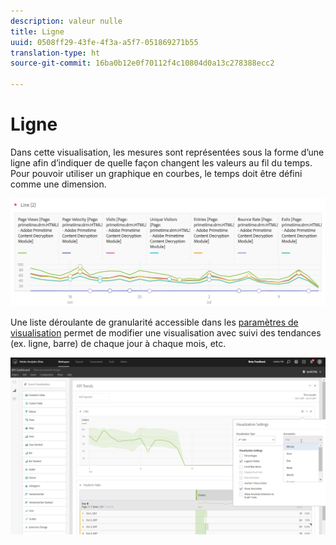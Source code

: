 ```yaml
---
description: valeur nulle
title: Ligne
uuid: 0508ff29-43fe-4f3a-a5f7-051869271b55
translation-type: ht
source-git-commit: 16ba0b12e0f70112f4c10804d0a13c278388ecc2

---
```



# Ligne

Dans cette visualisation, les mesures sont représentées sous la forme d’une ligne afin d’indiquer de quelle façon changent les valeurs au fil du temps. Pour pouvoir utiliser un graphique en courbes, le temps doit être défini comme une dimension.

![](assets/line.png)

Une liste déroulante de granularité accessible dans les [paramètres de visualisation](/help/analyze/analysis-workspace/visualizations/freeform-analysis-visualizations.md#section_D3BB5042A92245D8BF6BCF072C66624B) permet de modifier une visualisation avec suivi des tendances (ex. ligne, barre) de chaque jour à chaque mois, etc.

![](assets/viz-granularity.png)

